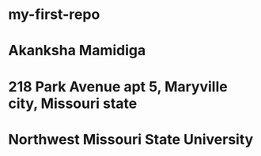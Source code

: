 # my-first-repo
# Akanksha Mamidiga
# 218 Park Avenue apt 5, Maryville city, Missouri state
# Northwest Missouri State University
